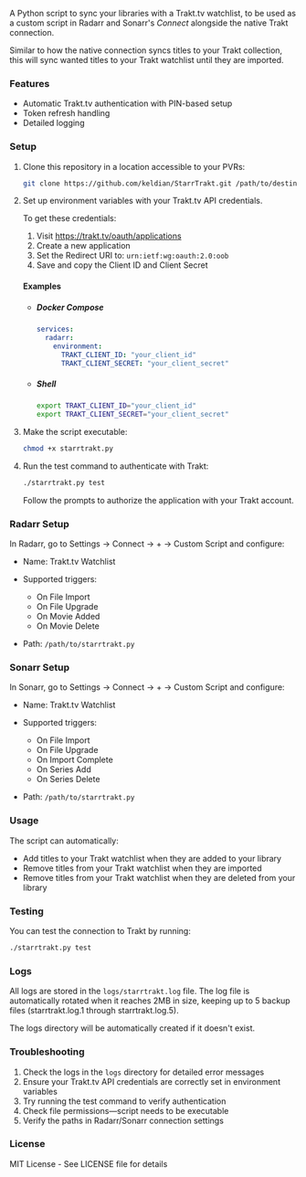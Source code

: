 A Python script to sync your libraries with a Trakt.tv watchlist, to be used as a custom script in Radarr and Sonarr's _Connect_ alongside the native Trakt connection.

Similar to how the native connection syncs titles to your Trakt collection, this will sync wanted titles to your Trakt watchlist until they are imported.

### Features

- Automatic Trakt.tv authentication with PIN-based setup
- Token refresh handling
- Detailed logging

### Setup

1. Clone this repository in a location accessible to your PVRs:

    ```bash
    git clone https://github.com/keldian/StarrTrakt.git /path/to/destination
    ```

1. Set up environment variables with your Trakt.tv API credentials.

    To get these credentials:

    1. Visit https://trakt.tv/oauth/applications
    1. Create a new application
    1. Set the Redirect URI to: `urn:ietf:wg:oauth:2.0:oob`
    1. Save and copy the Client ID and Client Secret

    #### Examples

    - ##### Docker Compose

      ```yaml
      services:
        radarr:
          environment:
            TRAKT_CLIENT_ID: "your_client_id"
            TRAKT_CLIENT_SECRET: "your_client_secret"
      ```

    - ##### Shell

       ```bash
       export TRAKT_CLIENT_ID="your_client_id"
       export TRAKT_CLIENT_SECRET="your_client_secret"
       ```

1. Make the script executable:
    ```bash
    chmod +x starrtrakt.py
    ```

1. Run the test command to authenticate with Trakt:
    ```bash
    ./starrtrakt.py test
    ```

   Follow the prompts to authorize the application with your Trakt account.

### Radarr Setup

In Radarr, go to Settings → Connect → + → Custom Script and configure:

- Name: Trakt.tv Watchlist

- Supported triggers:

    - On File Import
    - On File Upgrade
    - On Movie Added
    - On Movie Delete

- Path: `/path/to/starrtrakt.py`

### Sonarr Setup

In Sonarr, go to Settings → Connect → + → Custom Script and configure:

- Name: Trakt.tv Watchlist

- Supported triggers:

    - On File Import
    - On File Upgrade
    - On Import Complete
    - On Series Add
    - On Series Delete

- Path: `/path/to/starrtrakt.py`

### Usage

The script can automatically:

- Add titles to your Trakt watchlist when they are added to your library
- Remove titles from your Trakt watchlist when they are imported
- Remove titles from your Trakt watchlist when they are deleted from your library

### Testing

You can test the connection to Trakt by running:

```bash
./starrtrakt.py test
```

### Logs

All logs are stored in the `logs/starrtrakt.log` file. The log file is automatically rotated when it reaches 2MB in size, keeping up to 5 backup files (starrtrakt.log.1 through starrtrakt.log.5).

The logs directory will be automatically created if it doesn't exist.

### Troubleshooting

1. Check the logs in the `logs` directory for detailed error messages
2. Ensure your Trakt.tv API credentials are correctly set in environment variables
3. Try running the test command to verify authentication
4. Check file permissions—script needs to be executable
5. Verify the paths in Radarr/Sonarr connection settings

### License

MIT License - See LICENSE file for details
